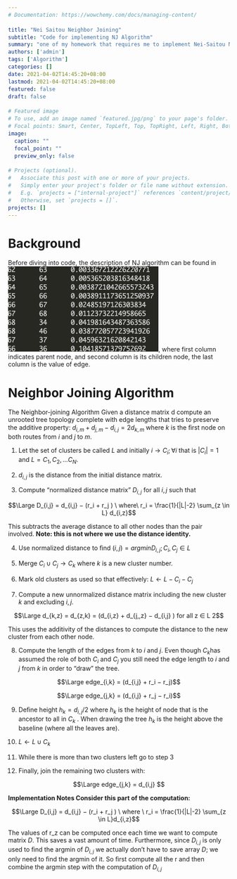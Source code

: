 ```yaml
---
# Documentation: https://wowchemy.com/docs/managing-content/

title: "Nei Saitou Neighbor Joining"
subtitle: "Code for implementing NJ Algorithm"
summary: "one of my homework that requires me to implement Nei-Saitou Neighbor Joining algorithm to construct phylogenetic tree, as well as evaluating the bootstrap cconfidence"
authors: ['admin']
tags: ['Algorithm']
categories: []
date: 2021-04-02T14:45:20+08:00
lastmod: 2021-04-02T14:45:20+08:00
featured: false
draft: false

# Featured image
# To use, add an image named `featured.jpg/png` to your page's folder.
# Focal points: Smart, Center, TopLeft, Top, TopRight, Left, Right, BottomLeft, Bottom, BottomRight.
image:
  caption: ""
  focal_point: ""
  preview_only: false

# Projects (optional).
#   Associate this post with one or more of your projects.
#   Simply enter your project's folder or file name without extension.
#   E.g. `projects = ["internal-project"]` references `content/project/deep-learning/index.md`.
#   Otherwise, set `projects = []`.
projects: []
---
```


# Background

Before diving into code, the description of NJ algorithm can be found in ![This Link](1605172209524.png), where first column indicates parent node, and second column is its children node, the last column is the value of edge. 

# Neighbor Joining Algorithm 

The Neighbor-joining Algorithm Given a distance matrix d compute an unrooted tree topology complete with edge lengths that tries to preserve the additive property: $d_ {i,m} + d_{j,m} − d_{i,j} = 2d_{k,m}$ where $k$ is the ﬁrst node on both routes from $i$ and $j$ to $m$.

1. Let the set of clusters be called $L$ and initially $i → C_i; ∀i$ that is $| C_i | = 1$ and $L = C_1 , C_2 , . . . C_N$.

2. $d_{i,j}$ is the distance from the initial distance matrix.
   
3. Compute “normalized distance matrix” $D_{i,j}$ for all $i, j$ such that

$$\Large D_{i,j} = d_{i,j} − (r_i + r_j ) \ where\ r_i = \frac{1}{|L|-2} \sum_{z \in L} d_{i,z}$$

This subtracts the average distance to all other nodes than the pair involved. **Note: this is not where we use the distance identity.**

4. Use normalized distance to ﬁnd $(i, j) = argmin D_{i,j}; C_i,C_j \in L$ 

5. Merge $C_i ∪ C_j → C_k$ where $k$ is a new cluster number.

6. Mark old clusters as used so that eﬀectively: $L ← L − C_i − C_j$ 

7. Compute a new unnormalized distance matrix including the new cluster $k$ and excluding $i, j$.

$$\Large d_{k,z} = d_{z,k} = (d_{i,z} + d_{j,,z} − d_{i,j} ) for all z ∈ L 2$$

This uses the additivity of the distances to compute the distance to the new cluster from each other node. 

8. Compute the length of the edges from $k$ to $i$ and $j$. Even though $C_k$has assumed the role of both $C_i$ and $C_j$  you still need the edge length to $i$ and $j$ from $k$ in order to “draw” the tree.

$$\Large edge_{i,k} = (d_{i,j} + r_i − r_j)$$

$$\Large edge_{j,k} = (d_{i,j} + r_j − r_i)$$

9. Deﬁne height $h_k = d_{i,j} /2$ where $h_k$ is the height of node that is the ancestor to all in $C_k$ . When drawing the tree $h_k$ is the height above the baseline (where all the leaves are).

10.  $L ← L ∪ C_k$ 

11. While there is more than two clusters left go to step 3

12. Finally, join the remaining two clusters with:

$$\Large edge_{j,k} = d_{i,j} $$

**Implementation Notes Consider this part of the computation:**

$$\Large D_{i,j} = d_{i,j} − (r_i + r_j ) \ where \ r_i =  \frac{1}{|L|-2} \sum_{z \in L}d_{i,z}$$

The values of r_z can be computed once each time we want to compute matrix $D$. This saves a vast amount of time. Furthermore, since $D_{i,j}$ is only used to ﬁnd the argmin of $D_{i,j}$ we actually don’t have to save array $D$; we only need to ﬁnd the argmin of it. So ﬁrst compute all the r and then combine the argmin step with the computation of $D_{i,j}$
